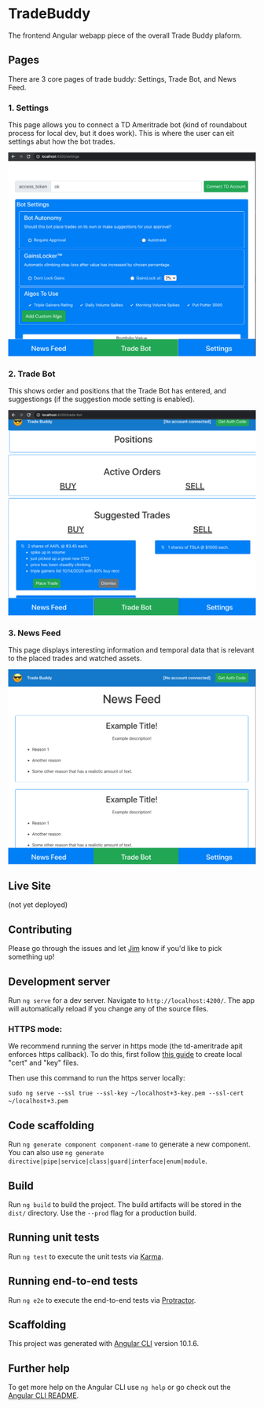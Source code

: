 # TradeBuddy
The frontend Angular webapp piece of the overall Trade Buddy plaform.

## Pages
There are 3 core pages of trade buddy: Settings, Trade Bot, and News Feed.

### 1. Settings
This page allows you to connect a TD Ameritrade bot (kind of roundabout process for local dev, but it does work).
This is where the user can eit settings abut how the bot trades.

<img src="./screenshots/settings-screenshot-2020-10-25.png"/>

### 2. Trade Bot
This shows order and positions that the Trade Bot has entered, and suggestiongs (if the suggestion mode setting is enabled).

<img src="./screenshots/trade-bot-screenshot-2020-10-25.png"/>

### 3. News Feed
This page displays interesting information and temporal data that is relevant to the placed trades and watched assets.

<img src="./screenshots/news-feed-screenshot-2020-10-25.png"/>

## Live Site
(not yet deployed)

## Contributing
Please go through the issues and let [Jim](https://twitter.com/JimLynchCodes) know if you'd like to pick something up!

## Development server

Run `ng serve` for a dev server. Navigate to `http://localhost:4200/`. The app will automatically reload if you change any of the source files.

### HTTPS mode:

We recommend running the server in https mode (the td-ameritrade apit enforces https callback). To do this, first follow [this guide](https://matthewhoelter.com/2019/10/21/how-to-setup-https-on-your-local-development-environment-localhost-in-minutes.html) to create local "cert" and "key" files. 

Then use this command to run the https server locally:
```
sudo ng serve --ssl true --ssl-key ~/localhost+3-key.pem --ssl-cert ~/localhost+3.pem
``` 

## Code scaffolding

Run `ng generate component component-name` to generate a new component. You can also use `ng generate directive|pipe|service|class|guard|interface|enum|module`.

## Build

Run `ng build` to build the project. The build artifacts will be stored in the `dist/` directory. Use the `--prod` flag for a production build.

## Running unit tests

Run `ng test` to execute the unit tests via [Karma](https://karma-runner.github.io).

## Running end-to-end tests

Run `ng e2e` to execute the end-to-end tests via [Protractor](http://www.protractortest.org/).

## Scaffolding

This project was generated with [Angular CLI](https://github.com/angular/angular-cli) version 10.1.6.

## Further help

To get more help on the Angular CLI use `ng help` or go check out the [Angular CLI README](https://github.com/angular/angular-cli/blob/master/README.md).

